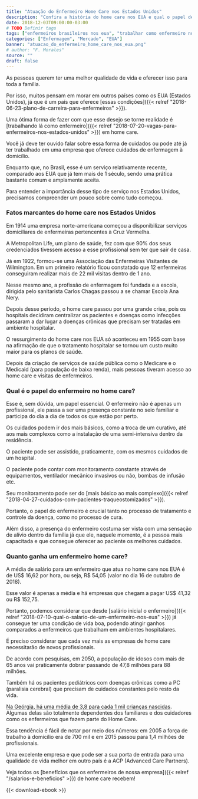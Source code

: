```yaml
---
title: "Atuação do Enfermeiro Home Care nos Estados Unidos"
description: "Confira a história do home care nos EUA e qual o papel desse Enfermeiro na vida das pessoas"
date: 2018-12-03T09:00:00-03:00
# TODO Definir tags
tags: ["enfermeiros brasileiros nos eua", "trabalhar como enfermeiro nos eua"]
categories: ["Enfermagem", "Mercado", "EUA"]
banner: "atuacao_do_enfermeiro_home_care_nos_eua.png"
# author: "F. Morales"
source: ""
draft: false
---
```


As pessoas querem ter uma melhor qualidade de vida e oferecer isso para toda a família.

Por isso, muitos pensam em morar em outros países como os EUA (Estados Unidos), já que é um país que oferece [essas condições]({{< relref "2018-06-23-plano-de-carreira-para-enfermeiros" >}}).

Uma ótima forma de fazer com que esse desejo se torne realidade é [trabalhando lá como enfermeiro]({{< relref "2018-07-20-vagas-para-enfermeiros-nos-estados-unidos" >}}) em home care.

Você já deve ter ouvido falar sobre essa forma de cuidados ou pode até já ter trabalhado em uma empresa que oferece cuidados de enfermagem à domicílio.

Enquanto que, no Brasil, esse é um serviço relativamente recente, comparado aos EUA que já tem mais de 1 século, sendo uma prática bastante comum e amplamente aceita.

Para entender a importância desse tipo de serviço nos Estados Unidos, precisamos compreender um pouco sobre como tudo começou.

### Fatos marcantes do home care nos Estados Unidos

Em 1914 uma empresa norte-americana começou a disponibilizar serviços domiciliares de enfermeiras pertencentes à Cruz Vermelha.

A Metropolitan Life, um plano de saúde, fez com que 90% dos seus credenciados tivessem acesso a esse profissional sem ter que sair de casa.

Já em 1922, formou-se uma Associação das Enfermeiras Visitantes de Wilmington. Em um primeiro relatório ficou constatado que 12 enfermeiras conseguiram realizar mais de 22 mil visitas dentro de 1 ano.

Nesse mesmo ano, a profissão de enfermagem foi fundada e a escola, dirigida pelo sanitarista Carlos Chagas passou a se chamar Escola Ana Nery.

Depois desse período, o home care passou por uma grande crise, pois os hospitais decidiram centralizar os pacientes e doenças como infecções passaram a dar lugar a doenças crônicas que precisam ser tratadas em ambiente hospitalar.

O ressurgimento do home care nos EUA só aconteceu em 1955 com base na afirmação de que o tratamento hospitalar se tornou um custo muito maior para os planos de saúde.

Depois da criação de serviços de saúde pública como o Medicare e o Medicaid (para população de baixa renda), mais pessoas tiveram acesso ao home care e visitas de enfermeiros.

### Qual é o papel do enfermeiro no home care?

Esse é, sem dúvida, um papel essencial. O enfermeiro não é apenas um profissional, ele passa a ser uma presença constante no seio familiar e participa do dia a dia de todos os que estão por perto.

Os cuidados podem ir dos mais básicos, como a troca de um curativo, até aos mais complexos como a instalação de uma semi-intensiva dentro da residência.

O paciente pode ser assistido, praticamente, com os mesmos cuidados de um hospital.

O paciente pode contar com  monitoramento constante através de equipamentos, ventilador mecânico invasivos ou não, bombas de infusão etc.

Seu monitoramento pode ser do [mais básico ao mais complexo]({{< relref "2018-04-27-cuidados-com-pacientes-traqueostomizados" >}}).

Portanto, o papel do enfermeiro é crucial tanto no processo de tratamento e controle da doença, como no processo de cura.

Além disso, a presença do enfermeiro costuma ser vista com uma sensação de alívio dentro da família já que ele, naquele momento, é a pessoa mais capacitada e que consegue oferecer ao paciente os melhores cuidados.

### Quanto ganha um enfermeiro home care?

A média de salário para um enfermeiro que atua no home care nos EUA é de US$ 16,62 por hora, ou seja, R$ 54,05 (valor no dia 16 de outubro de 2018).

Esse valor é apenas a média e há empresas que chegam a pagar US$ 41,32 ou R$ 152,75.

Portanto, podemos considerar que desde [salário inicial o enfermeiro]({{< relref "2018-07-10-qual-o-salario-de-um-enfermeiro-nos-eua" >}}) já consegue ter uma condição de vida boa, podendo atingir ganhos comparados a enfermeiros que trabalham em ambientes hospitalares.

É preciso considerar que cada vez mais as empresas de home care necessitarão de novos profissionais.

De acordo com pesquisas, em 2050, a população de idosos com mais de 65 anos vai praticamente dobrar passando de 47,8 milhões para 88 milhões.

Também há os pacientes pediátricos com doenças crônicas como a PC (paralisia cerebral) que precisam de cuidados constantes pelo resto da vida.

[Na Geórgia, há uma média de 3,8 para cada 1 mil crianças nascidas](https://www.news-medical.net/health/Cerebral-Palsy-Prevalence-(Portuguese).aspx). Algumas delas são totalmente dependentes dos familiares e dos cuidadores como os enfermeiros que fazem parte do Home Care.

Essa tendência é fácil de notar por meio dos números: em 2005 a força de trabalho à domicílio era de 700 mil e em 2015 passou para 1,4 milhões de profissionais.

Uma excelente empresa e que pode ser a sua porta de entrada para uma qualidade de vida melhor em outro país é a ACP (Advanced Care Partners).

Veja todos os [benefícios que os enfermeiros de nossa empresa]({{< relref "/salarios-e-beneficios" >}}) de home care recebem!

{{< download-ebook >}}
